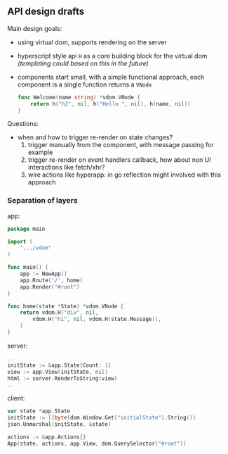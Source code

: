 ## API design drafts

Main design goals:

- using virtual dom, supports rendering on the server
- hyperscript style api `H` as a core building block for the virtual dom _(templating could based on this in the future)_
- components start small, with a simple functional approach, each component is a single function returns a `VNode`

	```go
	func Welcome(name string) *vdom.VNode {
		return h("h2", nil, h("Hello ", nil), h(name, nil))
	}
	```

Questions:

- when and how to trigger re-render on state changes?
  1. trigger manually from the component, with message passing for example
  2. trigger re-render on event handlers callback, how about non UI interactions like fetch/xhr?
  3. wire actions like hyperapp: in go reflection might involved with this approach

### Separation of layers

app:

```go
package main

import (
	".../vdom"
)

func main() {
	app := NewApp()
	app.Route('/', home)
	app.Render("#root")
}

func home(state *State) *vdom.VNode {
	return vdom.H("div", nil,
		vdom.H("h1", nil, vdom.H(state.Message)),
	)
}
```

server:

```go
..
initState := &app.State{Count: 1}
view := app.View(initState, nil)
html := server.RenderToString(view)
..
```

client:

```go
var state *app.State
initState := []byte(dom.Window.Get("initialState").String())
json.Unmarshal(initState, &state)

actions := &app.Actions{}
App(state, actions, app.View, dom.QuerySelector("#root"))
```
